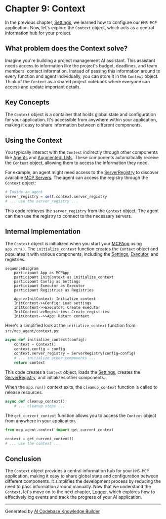 # Chapter 9: Context

In the previous chapter, [Settings](08_settings.md), we learned how to configure our `HMS-MCP` application. Now, let's explore the `Context` object, which acts as a central information hub for your project.

## What problem does the Context solve?

Imagine you're building a project management AI assistant.  This assistant needs access to information like the project's budget, deadlines, and team members' contact information.  Instead of passing this information around to every function and agent individually, you can store it in the `Context` object.  Think of the `Context` as a shared project notebook where everyone can access and update important details.

## Key Concepts

The `Context` object is a container that holds global state and configuration for your application.  It's accessible from anywhere within your application, making it easy to share information between different components.

## Using the Context

You typically interact with the `Context` indirectly through other components like [Agents](02_agent.md) and [AugmentedLLMs](05_augmentedllm.md).  These components automatically receive the `Context` object, allowing them to access the information they need.

For example, an agent might need access to the [ServerRegistry](04_mcp_server.md) to discover available [MCP Servers](04_mcp_server.md).  The agent can access the registry through the `Context` object:

```python
# Inside an agent
server_registry = self.context.server_registry
# ... use the server_registry ...
```

This code retrieves the `server_registry` from the `Context` object. The agent can then use the registry to connect to the necessary servers.

## Internal Implementation

The `Context` object is initialized when you start your [MCPApp](01_mcpapp.md) using `app.run()`.  The `initialize_context` function creates the `Context` object and populates it with various components, including the [Settings](08_settings.md), [Executor](05_augmentedllm.md), and registries.

```mermaid
sequenceDiagram
    participant App as MCPApp
    participant InitContext as initialize_context
    participant Config as Settings
    participant Executor as Executor
    participant Registries as Registries

    App->>InitContext: Initialize context
    InitContext->>Config: Load settings
    InitContext->>Executor: Create executor
    InitContext->>Registries: Create registries
    InitContext-->>App: Return context
```

Here's a simplified look at the `initialize_context` function from `src/mcp_agent/context.py`:

```python
async def initialize_context(config):
    context = Context()
    context.config = config
    context.server_registry = ServerRegistry(config=config)
    # ... initialize other components ...
    return context
```

This code creates a `Context` object, loads the [Settings](08_settings.md), creates the [ServerRegistry](04_mcp_server.md), and initializes other components.

When the `app.run()` context exits, the `cleanup_context` function is called to release resources.

```python
async def cleanup_context():
    # ... cleanup steps ...
```

The `get_current_context` function allows you to access the `Context` object from anywhere in your application.

```python
from mcp_agent.context import get_current_context

context = get_current_context()
# ... use the context ...
```

## Conclusion

The `Context` object provides a central information hub for your `HMS-MCP` application, making it easy to share global state and configuration between different components.  It simplifies the development process by reducing the need to pass information around manually.  Now that we understand the `Context`, let's move on to the next chapter, [Logger](10_logger.md), which explores how to effectively log events and track the progress of your AI application.


---

Generated by [AI Codebase Knowledge Builder](https://github.com/The-Pocket/Tutorial-Codebase-Knowledge)